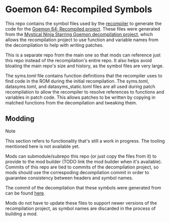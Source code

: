 # Goemon 64: Recompiled Symbols

This repo contains the symbol files used by the [recompiler](https://github.com/N64Recomp/N64Recomp) to generate the code for the [Goemon 64: Recompiled project](https://github.com/klorfmorf/Goemon64Recomp).
These files were generated from the [Mystical Ninja Starring Goemon decompilation project](https://github.com/klorfmorf/mnsg), which allows the recompilation project to use function and variable names from the decompilation to help with writing patches.

This is a separate repo from the main one so that mods can reference just this repo instead of the recompilation's entire repo. It also helps avoid bloating the main repo's size and history, as the symbol files are very large.

The syms.toml file contains function definitions that the recompiler uses to find code in the ROM during the initial recompilation. The syms.toml, datasyms.toml, and datasyms_static.toml files are all used during patch recompilation to allow the recompiler to resolve references to functions and variables in patch code. This allows patches to be written by copying in matched functions from the decompilation and tweaking them.

## Modding

> [!NOTE]
> This section refers to functionality that's still a work in progress. The tooling mentioned here is not available yet.

Mods can submodule/subrepo this repo (or just copy the files from it) to provide to the mod builder (TODO link the mod builder when it's available). Commits of this repo are tied to commits of the decompilation project, so mods should use the correspoding decompilation commit in order to guarantee consistency between headers and symbol names.

The commit of the decompilation that these symbols were generated from can be found [here](https://github.com/klorfmorf/mnsg/tree/46fd804bd4ce15e4f36d46163ffec6957e1e157b).

Mods do not have to update these files to support newer versions of the recompilation project, as symbol names are discarded in the process of building a mod.
